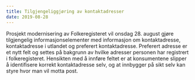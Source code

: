```yaml
---
title: Tilgjengeliggjøring av kontaktadresser 
date: 2019-08-28 
---
```


Prosjekt modernisering av Folkeregisteret vil onsdag 28. august gjøre tilgjengelig informasjonselementer med informasjon om 
kontaktadresse, kontaktadresse i utlandet og preferert kontaktadresse. Preferert adresse er et nytt felt og settes på bakgrunn 
av hvilke adresser personen har registrert i folkeregisteret. Hensikten med å innføre feltet er at konsumentene slipper å 
identifisere korrekt kontaktadresse selv, og at innbygger på sikt selv kan styre hvor man vil motta post. 
